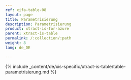 ```yaml
---
ref: xifa-table-08
layout: page
title: Parametrisierung
description: Parametrisierung
product: xtract-is-for-azure
parent: xtract-is-table
permalink: /:collection/:path
weight: 8
lang: de_DE

---
```

{% include _content/de/xis-specific/xtract-is-table/table-parametrisierung.md  %}